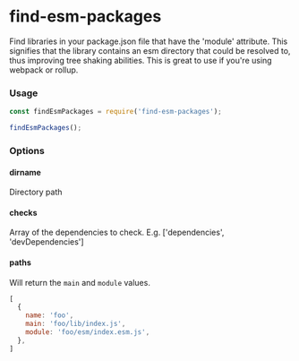 # find-esm-packages

Find libraries in your package.json file that have the 'module' attribute. This signifies that the library contains an esm directory that could be resolved to, thus improving tree shaking abilities. This is great to use if you're using webpack or rollup.

### Usage

```javascript
const findEsmPackages = require('find-esm-packages');

findEsmPackages();
```


### Options
#### dirname
Directory path

#### checks
Array of the dependencies to check. E.g. ['dependencies', 'devDependencies']

#### paths
Will return the `main` and `module` values.

```javascript
[
  {
    name: 'foo',
    main: 'foo/lib/index.js',
    module: 'foo/esm/index.esm.js',
  },
]
```
